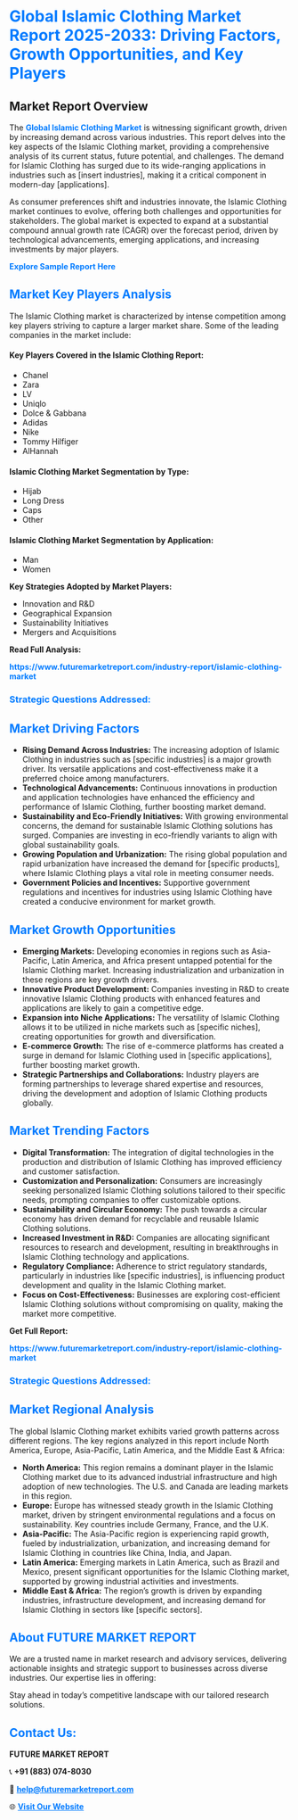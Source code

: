 <h1 style="color: #007BFF;">Global Islamic Clothing Market Report 2025-2033: Driving Factors, Growth Opportunities, and Key Players</h1>

<section id="overview">
<h2>Market Report Overview</h2>
<p>The <a href="https://www.futuremarketreport.com/industry-report/islamic-clothing-market" style="color: #007BFF; text-decoration: none;"><strong>Global Islamic Clothing Market</strong></a> is witnessing significant growth, driven by increasing demand across various industries. This report delves into the key aspects of the Islamic Clothing market, providing a comprehensive analysis of its current status, future potential, and challenges. The demand for Islamic Clothing has surged due to its wide-ranging applications in industries such as [insert industries], making it a critical component in modern-day [applications].</p>
<p>As consumer preferences shift and industries innovate, the Islamic Clothing market continues to evolve, offering both challenges and opportunities for stakeholders. The global market is expected to expand at a substantial compound annual growth rate (CAGR) over the forecast period, driven by technological advancements, emerging applications, and increasing investments by major players.</p>
</section>

<section id="overview">
<p><a href="https://www.futuremarketreport.com/request-sample/reportId=107286" style="color: #007BFF; text-decoration: none;"><strong>Explore Sample Report Here</strong></a></p>
</section>

<section id="key-players">
<h2 style="color: #007BFF;">Market Key Players Analysis</h2>
<p>The Islamic Clothing market is characterized by intense competition among key players striving to capture a larger market share. Some of the leading companies in the market include:</p>
<h4>Key Players Covered in the Islamic Clothing Report:</h4>
<ul><li>Chanel</li><li>Zara</li><li>LV</li><li>Uniqlo</li><li>Dolce &amp; Gabbana</li><li>Adidas</li><li>Nike</li><li>Tommy Hilfiger</li><li>AlHannah</li></ul>
<h4>Islamic Clothing Market Segmentation by Type:</h4>
<ul><li>Hijab</li><li>Long Dress</li><li>Caps</li><li>Other</li></ul>

<h4>Islamic Clothing Market Segmentation by Application:</h4>
<ul><li>Man</li><li>Women</li></ul>
<p><strong>Key Strategies Adopted by Market Players:</strong></p>
<ul>
<li>Innovation and R&D</li>
<li>Geographical Expansion</li>
<li>Sustainability Initiatives</li>
<li>Mergers and Acquisitions</li>
</ul>
</section>

<section>
<p><strong>Read Full Analysis: </strong></p><a href="https://www.futuremarketreport.com/industry-report/islamic-clothing-market" style="color: #007BFF; text-decoration: none;"><strong>https://www.futuremarketreport.com/industry-report/islamic-clothing-market</strong></a>
<h3 style="color: #007BFF;">Strategic Questions Addressed:</h3>
</section>

<section id="driving-factors">
<h2 style="color: #007BFF;">Market Driving Factors</h2>
<ul>
<li><strong>Rising Demand Across Industries:</strong> The increasing adoption of Islamic Clothing in industries such as [specific industries] is a major growth driver. Its versatile applications and cost-effectiveness make it a preferred choice among manufacturers.</li>
<li><strong>Technological Advancements:</strong> Continuous innovations in production and application technologies have enhanced the efficiency and performance of Islamic Clothing, further boosting market demand.</li>
<li><strong>Sustainability and Eco-Friendly Initiatives:</strong> With growing environmental concerns, the demand for sustainable Islamic Clothing solutions has surged. Companies are investing in eco-friendly variants to align with global sustainability goals.</li>
<li><strong>Growing Population and Urbanization:</strong> The rising global population and rapid urbanization have increased the demand for [specific products], where Islamic Clothing plays a vital role in meeting consumer needs.</li>
<li><strong>Government Policies and Incentives:</strong> Supportive government regulations and incentives for industries using Islamic Clothing have created a conducive environment for market growth.</li>
</ul>
</section>

<section id="growth-opportunities">
<h2 style="color: #007BFF;">Market Growth Opportunities</h2>
<ul>
<li><strong>Emerging Markets:</strong> Developing economies in regions such as Asia-Pacific, Latin America, and Africa present untapped potential for the Islamic Clothing market. Increasing industrialization and urbanization in these regions are key growth drivers.</li>
<li><strong>Innovative Product Development:</strong> Companies investing in R&D to create innovative Islamic Clothing products with enhanced features and applications are likely to gain a competitive edge.</li>
<li><strong>Expansion into Niche Applications:</strong> The versatility of Islamic Clothing allows it to be utilized in niche markets such as [specific niches], creating opportunities for growth and diversification.</li>
<li><strong>E-commerce Growth:</strong> The rise of e-commerce platforms has created a surge in demand for Islamic Clothing used in [specific applications], further boosting market growth.</li>
<li><strong>Strategic Partnerships and Collaborations:</strong> Industry players are forming partnerships to leverage shared expertise and resources, driving the development and adoption of Islamic Clothing products globally.</li>
</ul>
</section>

<section id="trending-factors">
<h2 style="color: #007BFF;">Market Trending Factors</h2>
<ul>
<li><strong>Digital Transformation:</strong> The integration of digital technologies in the production and distribution of Islamic Clothing has improved efficiency and customer satisfaction.</li>
<li><strong>Customization and Personalization:</strong> Consumers are increasingly seeking personalized Islamic Clothing solutions tailored to their specific needs, prompting companies to offer customizable options.</li>
<li><strong>Sustainability and Circular Economy:</strong> The push towards a circular economy has driven demand for recyclable and reusable Islamic Clothing solutions.</li>
<li><strong>Increased Investment in R&D:</strong> Companies are allocating significant resources to research and development, resulting in breakthroughs in Islamic Clothing technology and applications.</li>
<li><strong>Regulatory Compliance:</strong> Adherence to strict regulatory standards, particularly in industries like [specific industries], is influencing product development and quality in the Islamic Clothing market.</li>
<li><strong>Focus on Cost-Effectiveness:</strong> Businesses are exploring cost-efficient Islamic Clothing solutions without compromising on quality, making the market more competitive.</li>
</ul>
</section>

<section>
<p><strong>Get Full Report: </strong></p><a href="https://www.futuremarketreport.com/industry-report/islamic-clothing-market" style="color: #007BFF; text-decoration: none;"><strong>https://www.futuremarketreport.com/industry-report/islamic-clothing-market</strong></a>
<h3 style="color: #007BFF;">Strategic Questions Addressed:</h3>
</section>


<section id="regional-analysis">
<h2 style="color: #007BFF;">Market Regional Analysis</h2>
<p>The global Islamic Clothing market exhibits varied growth patterns across different regions. The key regions analyzed in this report include North America, Europe, Asia-Pacific, Latin America, and the Middle East & Africa:</p>
<ul>
<li><strong>North America:</strong> This region remains a dominant player in the Islamic Clothing market due to its advanced industrial infrastructure and high adoption of new technologies. The U.S. and Canada are leading markets in this region.</li>
<li><strong>Europe:</strong> Europe has witnessed steady growth in the Islamic Clothing market, driven by stringent environmental regulations and a focus on sustainability. Key countries include Germany, France, and the U.K.</li>
<li><strong>Asia-Pacific:</strong> The Asia-Pacific region is experiencing rapid growth, fueled by industrialization, urbanization, and increasing demand for Islamic Clothing in countries like China, India, and Japan.</li>
<li><strong>Latin America:</strong> Emerging markets in Latin America, such as Brazil and Mexico, present significant opportunities for the Islamic Clothing market, supported by growing industrial activities and investments.</li>
<li><strong>Middle East & Africa:</strong> The region’s growth is driven by expanding industries, infrastructure development, and increasing demand for Islamic Clothing in sectors like [specific sectors].</li>
</ul>
</section>

<footer>
<h2 style="color: #007BFF;">About FUTURE MARKET REPORT</h2>
<p>We are a trusted name in market research and advisory services, delivering actionable insights and strategic support to businesses across diverse industries. Our expertise lies in offering:</p>

<p>Stay ahead in today’s competitive landscape with our tailored research solutions.</p>

<h2 style="color: #007BFF;">Contact Us:</h2>
<p><strong>FUTURE MARKET REPORT</strong></p>
<p>📞 <strong>+91 (883) 074-8030</strong></p>
<p>📧 <strong><a href="mailto:help@futuremarketreport.com" style="color: #007BFF;">help@futuremarketreport.com</a></strong></p>
<p>🌐 <strong><a href="https://www.futuremarketreport.com/" style="color: #007BFF;">Visit Our Website</a></strong></p>
</footer>